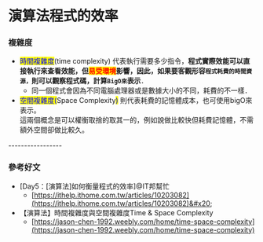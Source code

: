 # 演算法程式的效率

### 複雜度

* <mark style="color:blue;">時間複雜度</mark>(time complexity) 代表執行需要多少指令，**程式實際效能可以直接執行來查看效能，但**<mark style="color:red;">**易受環境**</mark>**影響，因此，**如果**要客觀形容`程式耗費的時間資源，`則可以觀察程式碼，計算`BigO來`表示**．
  * 同一個程式會因為不同電腦處理器或是數據大小的不同，耗費的不一樣．
* <mark style="color:blue;">空間複雜度(</mark>Space Complexity<mark style="color:blue;">)</mark> 則代表耗費的記憶體成本，也可使用bigO來表示。\
  這兩個概念是可以權衡取捨的取其一的，例如說做比較快但耗費記憶體，不需額外空間卻做比較久。



\-----------------

### 參考好文

* \[Day5：\[演算法]如何衡量程式的效率]@IT邦幫忙
  * [https://ithelp.ithome.com.tw/articles/10203082](https://ithelp.ithome.com.tw/articles/10203082)&#x20;
* 【演算法】時間複雜度與空間複雜度Time & Space Complexity
  * [https://jason-chen-1992.weebly.com/home/time-space-complexity](https://jason-chen-1992.weebly.com/home/time-space-complexity)
